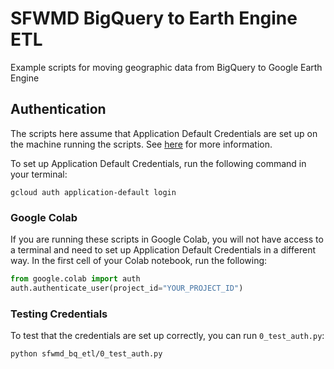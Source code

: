 # SFWMD BigQuery to Earth Engine ETL
Example scripts for moving geographic data from BigQuery to Google Earth Engine

## Authentication
The scripts here assume that Application Default Credentials are set up on the machine running the scripts.
See [here](https://cloud.google.com/docs/authentication/provide-credentials-adc) for more information.

To set up Application Default Credentials, run the following command in your terminal:
```
gcloud auth application-default login
```

### Google Colab
If you are running these scripts in Google Colab, you will not have access to a terminal and 
need to set up Application Default Credentials in a different way.
In the first cell of your Colab notebook, run the following:

```python
from google.colab import auth
auth.authenticate_user(project_id="YOUR_PROJECT_ID")
```

### Testing Credentials

To test that the credentials are set up correctly, you can run `0_test_auth.py`:
```shell
python sfwmd_bq_etl/0_test_auth.py
```